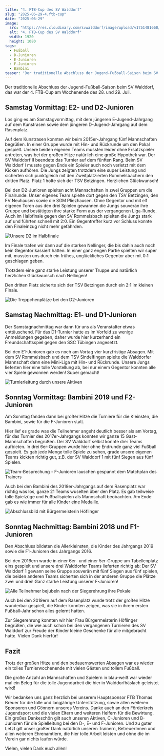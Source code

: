 ```yaml
---
title: "4. FTB-Cup des SV Walddorf"
slug: "2025-06-29-4.ftb-cup"
date: "2025-06-29"
image:
  src: "https://res.cloudinary.com/svwalddorf/image/upload/v1751481660/2025-06-29-4.ftb-cup-1_khr83h.jpg"
  alt: "4. FTB-Cup des SV Walddorf"
  width: 1920
  height: 1080
tags:
  - Fußball
  - D-Junioren
  - E-Junioren
  - F-Junioren
  - Bambini
teaser: "Der traditionelle Abschluss der Jugend-Fußball-Saison beim SV Walddorf: Der 4. FTB-Cup. Trotz großer Hitze war es wieder ein tolles Turnierwochenende mit vielen Gästen und tollem Fußball."
---
```

Der traditionelle Abschluss der Jugend-Fußball-Saison beim SV Walddorf, das war der 4. FTB-Cup am Wochenende des 28. und 29. Juli.

## Samstag Vormittag: E2- und D2-Junioren

Los ging es am Samstagvormittag, mit dem jüngeren E-Jugend-Jahrgang auf dem Kunstrasen sowie dem jüngeren D-Jugend-Jahrgang auf dem Rasenplatz.

Auf dem Kunstrasen konnten wir beim 2015er-Jahrgang fünf Mannschaften begrüßen. In einer Gruppe wurde mit Hin- und Rückrunde um den Pokal gespielt. Unsere beiden eigenen Teams mussten leider ohne Ersatzspieler antreten, was bei der großen Hitze natürlich eine große Hypothek war. Der SV Walddorf II beendete das Turnier auf dem fünften Rang. Beim SV Walddorf I musste gegen Ende ein Spieler auch noch verletzt mit dem Kicken aufhören. Die Jungs zeigten trotzdem eine super Leistung und sicherten sich punktgleich mit den Zweitplatzierten Rommelsbachern den dritten Platz. Platz 1 holte sich der TSV Betzingen. Herzlichen Glückwunsch!

Bei den D2-Junioren spielten acht Mannschaften in zwei Gruppen um die Finalrunde. Unser eigenes Team spielte dort gegen den TSV Betzingen, den FV Neuhausen sowie die SGM Pliezhausen. Ohne Gegentor und mit elf eigenen Toren aus den drei Spielen gewannen die Jungs souverän ihre Gruppe und bestätigten ihre starke Form aus der vergangenen Liga-Runde. Auch im Halbfinale gegen den SV Rommelsbach spielten die Jungs stark auf und führten schnell mit 2:0. Ein Gegentreffer kurz vor Schluss konnte den Finaleinzug nicht mehr gefährden.

![Unsere D2 im Halbfinale](https://res.cloudinary.com/svwalddorf/image/upload/v1751640938/2025-06-29-4.ftb-cup-5_gmiszb.jpg)

Im Finale trafen wir dann auf die starken Nellinger, die bis dahin auch noch kein Gegentor kassiert hatten. In einer ganz engen Partie spielten wir super mit, mussten uns durch ein frühes, unglückliches Gegentor aber mit 0:1 geschlagen geben.

Trotzdem eine ganz starke Leistung unserer Truppe und natürlich herzlichen Glückwunsch nach Nellingen!

Den dritten Platz sicherte sich der TSV Betzingen durch ein 2:1 im kleinen Finale.

![Die Treppchenplätze bei den D2-Junioren](https://res.cloudinary.com/svwalddorf/image/upload/v1751485583/2025-06-29-4.ftb-cup-4_g3dw8t.jpg)

## Samstag Nachmittag: E1- und D1-Junioren

Der Samstagnachmittag war dann für uns als Veranstalter etwas enttäuschend. Für das D1-Turnier hatte es im Vorfeld zu wenige Anmeldungen gegeben, daher wurde hier kurzerhand ein Freundschaftsspiel gegen den SSC Tübingen angesetzt.

Bei den E1-Junioren gab es noch am Vortag vier kurzfristige Absagen. Mit dem SV Rommelsbach und dem TSV Sindelfingen spielte die Walddorfer Mannschaft dann eine Mini-Liga mit Hin- und Rückrunde. Unsere Jungs lieferten hier eine tolle Vorstellung ab, bei nur einem Gegentor konnten alle vier Spiele gewonnen werden! Super gemacht!

![Turnierleitung durch unsere Aktiven](https://res.cloudinary.com/svwalddorf/image/upload/v1751641169/2025-06-29-4.ftb-cup-6_ebphfu.jpg)

## Sonntag Vormittag: Bambini 2019 und F2-Junioren

Am Sonntag fanden dann bei großer Hitze die Turniere für die Kleinsten, die Bambini, sowie für die F-Junioren statt.

Hier lief es grade was die Teilnehmer angeht deutlich besser als am Vortag, für das Turnier des 2017er-Jahrgangs konnten wir ganze 15 Gast-Mannschaften begrüßen. Der SV Walddorf selbst konnte drei Teams aufbieten. In drei 6er-Gruppen wurde hier ohne Endrunde ganz viel Fußball gespielt. Es gab jede Menge tolle Spiele zu sehen, grade unsere eigenen Teams kickten richtig gut, z.B. der SV Walddorf 1 mit fünf Siegen aus fünf Spielen.

![Team-Besprechung - F-Junioren lauschen gespannt dem Matchplan des Trainers](https://res.cloudinary.com/svwalddorf/image/upload/v1751485286/2025-06-29-4.ftb-cup-2_gvkwvb.jpg)

Auch bei den Bambini des 2018er-Jahrgangs auf dem Rasenplatz war richtig was los, ganze 21 Teams wuselten über den Platz. Es gab teilweise tolle Spielzüge und Fußballspielen als Mannschaft beobachten. Am Ende gab es wie immer für alle Kinder eine Medaille.

![Abschlussbild mit Bürgermeisterin Höflinger](https://res.cloudinary.com/svwalddorf/image/upload/v1751641352/2025-06-29-4.ftb-cup-7_fsdxtz.jpg)

## Sonntag Nachmittag: Bambini 2018 und F1-Junioren

Den Abschluss bildeten die Allerkleinsten, die Kinder des Jahrgangs 2019 sowie die F1-Junioren des Jahrgangs 2016.

Bei den 2016ern wurde in einer 6er- und einer 5er-Gruppe um Tabellenplatz eins gespielt und unsere drei Walddorfer Teams lieferten richtig ab: Der SV Walddorf 1 gewann seine Gruppe souverän mit fünf Siegen aus fünf spielen, die beiden anderen Teams sicherten sich in der anderen Gruppe die Plätze zwei und drei! Ganz starke Leistung unserer F-Junioren!

![Alle Teilnehmer bejubeln nach der Siegerehrung ihre Pokale](https://res.cloudinary.com/svwalddorf/image/upload/v1751485454/2025-06-29-4.ftb-cup-3_viv3sl.jpg)

Auch bei den 2019ern auf dem Rasenplatz wurde trotz der großen Hitze wunderbar gespielt, die Kinder konnten zeigen, was sie in ihrem ersten Fußball-Jahr schon alles gelernt hatten.

Zur Siegerehrung konnten wir hier Frau Bürgermeisterin Höflinger begrüßen, die wie auch schon bei den vergangenen Turnieren des SV Walddorf zur Freude der Kinder kleine Geschenke für alle mitgebracht hatte. Vielen Dank hierfür!

## Fazit

Trotz der großen Hitze und den bedauernswerten Absagen war es wieder ein tolles Turnierwochenende mit vielen Gästen und tollem Fußball.

Die große Anzahl an Mannschaften und Spielern in blau-weiß war wieder mal ein Beleg für die tolle Jugendarbeit die hier in Walddorfhäslach geleistet wird!

Wir bedanken uns ganz herzlich bei unserem Hauptsponsor FTB Thomas Breuer für die tolle und langjährige Unterstützung, sowie allen weiteren Sponsoren und Gönnern unseres Vereins. Danke auch an den Förderkreis Jugendsport und die vielen Eltern und weiteren Helfern für die Bewirtung. Ein großes Dankeschön gilt auch unseren Aktiven, C-Junioren und B-Junioren für die Spielleitung bei den D-, E- und F-Junioren. Und zu guter Letzt gilt unser großer Dank natürlich unseren Trainern, BetreuerInnen und allen weiteren Ehrenamtlern, die hier tolle Arbeit leisten und ohne die im Verein gar nichts laufen würde.

Vielen, vielen Dank euch allen!
